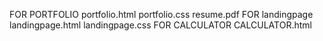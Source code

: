 FOR PORTFOLIO
    portfolio.html
    portfolio.css
    resume.pdf
FOR landingpage
    landingpage.html
    landingpage.css
FOR CALCULATOR
    CALCULATOR.html

